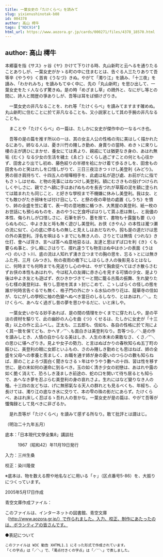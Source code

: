 ```yaml
---
title: 一葉女史の「たけくらべ」を読みて
slug: yixienushinotak-b08
id: 004378
author: 高山 樗牛
tags: ["NDC914"]
html_url: https://www.aozora.gr.jp/cards/000271/files/4378_18570.html
---
```


## author: 高山 樗牛

本郷臺を指《サス》ヶ谷《ヤ》かけて下りける時、丸山新町と云へるを通りたることありしが、一葉女史がかゝる町の中に住まむとは、告ぐる人三たりありて吾等辛《やうや》く首肯《うなづ》きぬ。やがて「濁り江」を讀み、「十三夜」を讀み、「わかれみち」を讀みもてゆく中に、先の「丸山新町」を思ひ出して、一葉女史をたゞ人ならず驚きぬ。是の時「めざまし草」の鴎外と、なにがし等との間に、詩人と閲歴の爭ありしが、吾等は耳をば傾けざりき。

　一葉女史の非凡なることを、われ等「たけくらべ」を讀みてますます確めぬ。丸山新町に住むことに於て非凡なることも、又小説家として其の手腕の非凡なることも。

　まことや「たけくらべ」の一篇は、たしかに女史が傑作中の一なるべき也。

　吾等の是の篇を推す所以の一は、其の女主人公の性格の洵に美はしく描かれたるにあり。姉なる人は、憂き川竹の賤しき勤め、身賣りの當時、めきゝに來りし樓の主が誘ひにまかせ、養女にては素より、親戚にては猶更なき身の、あはれ無垢《むく》なる少女の生活を穢土《ゑど》にくらし過ごすことの何とも心往かず、田舍より出でし初め、藤色絞りの半襟を袷にかけ着て歩るきしを、田舍もの田舍ものと笑はれしを口惜しがりて、三日三夜泣きつゞけし美登利《みどり》。男の弱き肩持ちて、十四五人の喧嘩相手を、此處は私が遊び處、お前がたに指でもさゝしはせぬ、と物の見事にはねつけし美登利。額にむさきもの投げつけられしくやしさに、親でさへ額に手はあげぬものを長吉づれが草履の泥を額に塗られては踏まれたも同じこと、と好きな學校まで不機嫌に休みし美登利。我は女、とても敵ひがたき弱味をば付け目にして、と祭の夜の卑怯の處置《しうち》を憤り、姉の全盛を笠に着て、表一町の意地敵に楯つき、大黒屋の美登利、紙一枚のお世話にも預らぬものを、あのやうに乞食呼ばはりして貰ふ恩は無し、と我儘の本性、侮られしが口惜しさに、石筆を折り、墨を捨て、書物も十露盤も要《い》らぬものに、中よき友と埓も無く遊びし美登利。お侠《きやん》の本性は瀧つ瀬の流に似て、心の底に停るもの無しと見えしはあだなれや。扨も是の道だけは思の外の美登利。浮名を唄はるゝまでにも無き人の、さりとては無情《つれな》き仕打、會へば背き、言へば答へぬ意地惡るは、友達と思はずば口を利《き》くも要らぬ事と、少し癪にさはりて、摺れ違うても物言はぬ中はホンの表面《うはべ》のいさゝ川、底の流は人知れず湧き立つまでの胸の思を、忘るゝとには無きふた月、三月《みつき》。秋の夜雨の檐下にしほらしき人の後影見るとはなしに、何時までも何時までも見送りし心の中は、やがて胸倉捉へてほざき散らさむずお侠の本性もあはれや。今は紅入の友禪に赤き心を見する可憐の少女、是より後は中よき友とも遊ばず、衣ひきかづきて一と間に籠る古風の振舞、生れ變りたらむ樣の美登利は、有りし意地を其まゝ封じこめて、こゝしばらくの怪しの態を誰が何時言告ぐるでも無く、格子門の外にかゝる水仙の作り花は、龍華寺の信如が、なにがしの學校に袖の色變へぬべき當日のしるしなり、とはあはれ／＼。たけくらべ、あへなく過ぎし昔の夢を思ひやるだに、いと床しや。

　一葉女史いかなる妙手あれば、是の間の情理をかくまでに穿たれしや。是の平淡の資材を驅りて、此の幽妙の人心を曲《つ》くせるは、たしかに女史が「十三夜」以上の作と云ふべし。正太も、三五郎も、信如も、各自の性格に於て洵によく其一致を保てども、かへす／″＼も面白きは美登利なり。吾等つら／＼是の作を讀みしとき、人情の自からなる美はしき、人生の本末の果敢なさ、くさ／″＼の思ひに堪へざりき。見よや女子の勢力、と言はぬばかりの春秋知らぬ五丁町の賑ひに、美登利の眼に女郎といふもの、さのみ賤しき勤めとも思はねば、姉の全盛を父母への孝養と羨ましく、お職を通す姉が身の憂いのつらひの數も知らねば、廓のことよろづ面白く聞きなさるゝ年はやうやう數への十四、習は性を移す世に、是の末如何の運命に到るべき。玉の如く清き少女の初戀は、あはれや露の如く脆く消えて、恐ろしき淺ましき前途の、蛇の口を開いて待ち居るとも知らで、あへなき夢を忍ぶらむ美登利の身の哀れさよ。生れにはなど變りなき人の種。十三四の友どちは、げに無邪氣なる天人の群れとも見るべくも、年經ち、心長けては、濁り江の底なき水に交りて、本の雫の珠の影だにあらず。たけくらべ、あはれ床しく忍ばるゝ吾れ人の昔かな。一葉女史が是の篇は、やがて吾等が懺悔録として見べきに非ざるか。

　是れ吾等が「たけくらべ」を讀みて感ずる所なり。敢て批評とは謂はじ。

（明治二十九年五月）













底本：「日本現代文學全集8」講談社


　　　1967（昭和42）年11月19日発行



入力：三州生桑

校正：染川隆俊

※底本は、物を数える際や地名などに用いる「ヶ」（区点番号5-86）を、大振りにつくっています。

2005年5月17日作成

青空文庫作成ファイル：

このファイルは、インターネットの図書館、青空文庫（http://www.aozora.gr.jp/）で作られました。入力、校正、制作にあたったのは、ボランティアの皆さんです。











●表記について


	このファイルは W3C 勧告 XHTML1.1 にそった形式で作成されています。
	「くの字点」は「／＼」で、「濁点付きくの字点」は「／″＼」で表しました。